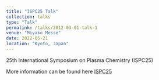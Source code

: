 ```yaml
---
title: "ISPC25 Talk"
collection: talks
type: "Talk"
permalink: /talks/2012-03-01-talk-1
venue: "Miyako Messe"
date: 2022-05-21
location: "Kyoto, Japan"
---
```


25th International Symposium on Plasma Chemistry (ISPC25)

More information can be found here <a href="https://www.ispc25.com/">ISPC25</a>
